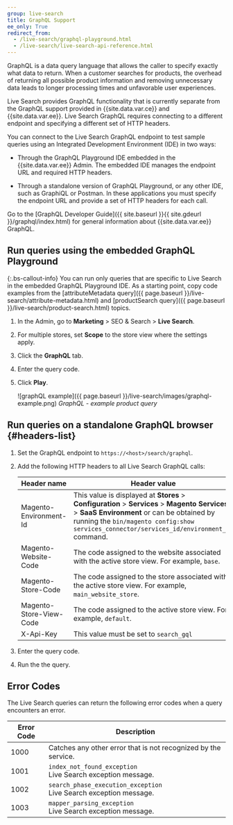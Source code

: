 ```yaml
---
group: live-search
title: GraphQL Support
ee_only: True
redirect_from: 
  - /live-search/graphql-playground.html
  - /live-search/live-search-api-reference.html
---
```


GraphQL is a data query language that allows the caller to specify exactly what data to return. When a customer searches for products, the overhead of returning all possible product information and removing unnecessary data leads to longer processing times and unfavorable user experiences.

Live Search provides GraphQL functionality that is currently separate from the GraphQL support provided in {{site.data.var.ce}} and {{site.data.var.ee}}. Live Search GraphQL requires connecting to a different endpoint and specifying a different set of HTTP headers.

You can connect to the Live Search GraphQL endpoint to test sample queries using an Integrated Development Environment (IDE) in two ways:

-  Through the GraphQL Playground IDE embedded in the {{site.data.var.ee}} Admin. The embedded IDE manages the endpoint URL and required HTTP headers.

-  Through a standalone version of GraphQL Playground, or any other IDE, such as GraphiQL or Postman. In these applications you must specify the endpoint URL and provide a set of HTTP headers for each call.

Go to the [GraphQL Developer Guide]({{ site.baseurl }}{{ site.gdeurl }}/graphql/index.html) for general information about {{site.data.var.ee}} GraphQL.

## Run queries using the embedded GraphQL Playground

{:.bs-callout-info}
You can run only queries that are specific to Live Search in the embedded GraphQL Playground IDE. As a starting point, copy code examples from the [attributeMetadata query]({{ page.baseurl }}/live-search/attribute-metadata.html) and [productSearch query]({{ page.baseurl }}/live-search/product-search.html) topics.

1. In the Admin, go to **Marketing** > SEO & Search > **Live Search**.
1. For multiple stores, set **Scope** to the store view where the settings apply.
1. Click the **GraphQL** tab.
1. Enter the query code.
1. Click **Play**.

   ![graphQL example]({{ page.baseurl }}/live-search/images/graphql-example.png)
   _GraphQL - example product query_

## Run queries on a standalone GraphQL browser {#headers-list}

1. Set the GraphQL endpoint to `https://<host>/search/graphql`.

1. Add the following HTTP headers to all Live Search GraphQL calls:

   Header name| Header value | Description
   --- | --- | ---
   Magento-Environment-Id | This value is displayed at **Stores** > **Configuration** > **Services** > **Magento Services** > **SaaS Environment** or can be obtained by running the `bin/magento config:show services_connector/services_id/environment_id` command.
   Magento-Website-Code | The code assigned to the website associated with the active store view. For example, `base`.
   Magento-Store-Code | The code assigned to the store associated with the active store view. For example, `main_website_store`.
   Magento-Store-View-Code | The code assigned to the active store view. For example, `default`.
   X-Api-Key | This value must be set to `search_gql`

1. Enter the query code.

1. Run the the query.

## Error Codes

The Live Search queries can return the following error codes when a query encounters an error.

|**Error Code**|**Description**|
|---|---|
|1000 |Catches any other error that is not recognized by the service.|
|1001 |`index_not_found_exception`<br />Live Search exception message.|
|1002 |`search_phase_execution_exception`<br />Live Search exception message.|
|1003 |`mapper_parsing_exception`<br />Live Search exception message.|
